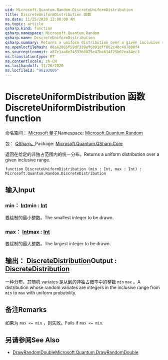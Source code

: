 ```yaml
---
uid: Microsoft.Quantum.Random.DiscreteUniformDistribution
title: DiscreteUniformDistribution 函数
ms.date: 11/25/2020 12:00:00 AM
ms.topic: article
qsharp.kind: function
qsharp.namespace: Microsoft.Quantum.Random
qsharp.name: DiscreteUniformDistribution
qsharp.summary: Returns a uniform distribution over a given inclusive range.
ms.openlocfilehash: 08a62805f59df339ef6b91dff802c40c407808f4
ms.sourcegitcommit: a87c1aa8e7453360025e47ba614f25b02ea84ec3
ms.translationtype: MT
ms.contentlocale: zh-CN
ms.lasthandoff: 11/26/2020
ms.locfileid: "96193006"
---
```

# <a name="discreteuniformdistribution-function"></a><span data-ttu-id="185f5-102">DiscreteUniformDistribution 函数</span><span class="sxs-lookup"><span data-stu-id="185f5-102">DiscreteUniformDistribution function</span></span>

<span data-ttu-id="185f5-103">命名空间： [Microsoft 量子](xref:Microsoft.Quantum.Random)</span><span class="sxs-lookup"><span data-stu-id="185f5-103">Namespace: [Microsoft.Quantum.Random](xref:Microsoft.Quantum.Random)</span></span>

<span data-ttu-id="185f5-104">包： [QSharp。](https://nuget.org/packages/Microsoft.Quantum.QSharp.Core)</span><span class="sxs-lookup"><span data-stu-id="185f5-104">Package: [Microsoft.Quantum.QSharp.Core](https://nuget.org/packages/Microsoft.Quantum.QSharp.Core)</span></span>


<span data-ttu-id="185f5-105">返回在给定的非独占范围内的统一分布。</span><span class="sxs-lookup"><span data-stu-id="185f5-105">Returns a uniform distribution over a given inclusive range.</span></span>

```qsharp
function DiscreteUniformDistribution (min : Int, max : Int) : Microsoft.Quantum.Random.DiscreteDistribution
```


## <a name="input"></a><span data-ttu-id="185f5-106">输入</span><span class="sxs-lookup"><span data-stu-id="185f5-106">Input</span></span>

### <a name="min--int"></a><span data-ttu-id="185f5-107">min： [Int](xref:microsoft.quantum.lang-ref.int)</span><span class="sxs-lookup"><span data-stu-id="185f5-107">min : [Int](xref:microsoft.quantum.lang-ref.int)</span></span>

<span data-ttu-id="185f5-108">要绘制的最小整数。</span><span class="sxs-lookup"><span data-stu-id="185f5-108">The smallest integer to be drawn.</span></span>


### <a name="max--int"></a><span data-ttu-id="185f5-109">max： [Int](xref:microsoft.quantum.lang-ref.int)</span><span class="sxs-lookup"><span data-stu-id="185f5-109">max : [Int](xref:microsoft.quantum.lang-ref.int)</span></span>

<span data-ttu-id="185f5-110">要绘制的最大整数。</span><span class="sxs-lookup"><span data-stu-id="185f5-110">The largest integer to be drawn.</span></span>



## <a name="output--discretedistribution"></a><span data-ttu-id="185f5-111">输出： [DiscreteDistribution](xref:Microsoft.Quantum.Random.DiscreteDistribution)</span><span class="sxs-lookup"><span data-stu-id="185f5-111">Output : [DiscreteDistribution](xref:Microsoft.Quantum.Random.DiscreteDistribution)</span></span>

<span data-ttu-id="185f5-112">一种分布，其随机 variates 是从到的非独占概率中的整数 `min` `max` 。</span><span class="sxs-lookup"><span data-stu-id="185f5-112">A distribution whose random variates are integers in the inclusive range from `min` to `max` with uniform probability.</span></span>

## <a name="remarks"></a><span data-ttu-id="185f5-113">备注</span><span class="sxs-lookup"><span data-stu-id="185f5-113">Remarks</span></span>

<span data-ttu-id="185f5-114">如果为 `max <= min` ，则失败。</span><span class="sxs-lookup"><span data-stu-id="185f5-114">Fails if `max <= min`.</span></span>

## <a name="see-also"></a><span data-ttu-id="185f5-115">另请参阅</span><span class="sxs-lookup"><span data-stu-id="185f5-115">See Also</span></span>

- [<span data-ttu-id="185f5-116">DrawRandomDouble</span><span class="sxs-lookup"><span data-stu-id="185f5-116">Microsoft.Quantum.DrawRandomDouble</span></span>](xref:Microsoft.Quantum.DrawRandomDouble)